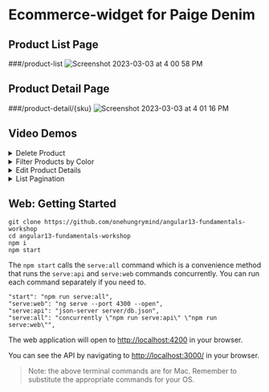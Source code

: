 # Ecommerce-widget for Paige Denim

## Product List Page
###/product-list
![Screenshot 2023-03-03 at 4 00 58 PM](https://user-images.githubusercontent.com/105510284/222860526-a6129fb2-3c7e-4dcf-8278-0eb044dfc7e4.png)

## Product Detail Page
###/product-detail/{sku}
![Screenshot 2023-03-03 at 4 01 16 PM](https://user-images.githubusercontent.com/105510284/222860529-b151baf4-ca49-402d-baf7-5b5eca7a86e8.png)

## Video Demos
<details>
<summary>Delete Product</summary>

![delete-paige-trim](https://user-images.githubusercontent.com/105510284/222860946-89471629-dac5-4585-b227-8c15a75a6958.gif)

</details>
<details>
<summary>Filter Products by Color</summary>
  
![filter-paige-trim](https://user-images.githubusercontent.com/105510284/222860940-98c90e63-2cf8-484d-ab59-b27ced2551ff.gif)

</details>
<details>
<summary>Edit Product Details</summary>
  
![edit-paige](https://user-images.githubusercontent.com/105510284/222860943-09f1493f-27ea-4046-8099-c3e4ad9c695f.gif)
  
</details>
<details>
<summary>List Pagination</summary>
  
![pagination-paige](https://user-images.githubusercontent.com/105510284/222860931-2aa1fd9b-36e1-4df7-8c82-dc3c7408733e.gif)

</details>

## Web: Getting Started

```
git clone https://github.com/onehungrymind/angular13-fundamentals-workshop
cd angular13-fundamentals-workshop
npm i
npm start
```

The `npm start` calls the `serve:all` command which is a convenience method that runs the `serve:api` and `serve:web` commands concurrently. You can run each command separately if you need to.

```
"start": "npm run serve:all",
"serve:web": "ng serve --port 4300 --open",
"serve:api": "json-server server/db.json",
"serve:all": "concurrently \"npm run serve:api\" \"npm run serve:web\"",
```

The web application will open to [http://localhost:4200](http://localhost:4200) in your browser.

You can see the API by navigating to [http://localhost:3000/](http://localhost:3000/) in your browser.

> Note: the above terminal commands are for Mac. Remember to substitute the appropriate commands for your OS.
